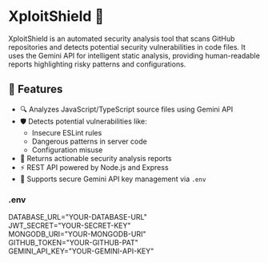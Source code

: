 # XploitShield 🔐

XploitShield is an automated security analysis tool that scans GitHub repositories and detects potential security vulnerabilities in code files. It uses the Gemini API for intelligent static analysis, providing human-readable reports highlighting risky patterns and configurations.

## 🚀 Features

- 🔍 Analyzes JavaScript/TypeScript source files using Gemini API
- 🛡️ Detects potential vulnerabilities like:
  - Insecure ESLint rules
  - Dangerous patterns in server code
  - Configuration misuse
- 📄 Returns actionable security analysis reports
- ⚡ REST API powered by Node.js and Express
- 🔐 Supports secure Gemini API key management via `.env`

### .env

DATABASE_URL="YOUR-DATABASE-URL"  
JWT_SECRET="YOUR-SECRET-KEY"  
MONGODB_URI="YOUR-MONGODB-URI"  
GITHUB_TOKEN="YOUR-GITHUB-PAT"  
GEMINI_API_KEY="YOUR-GEMINI-API-KEY"




